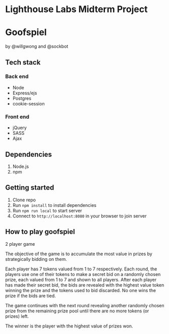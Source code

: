 Lighthouse Labs Midterm Project
=========

# Goofspiel

by @willgwong and @sockbot

## Tech stack

### Back end
- Node
- Express/ejs
- Postgres
- cookie-session

### Front end
- jQuery
- SASS
- Ajax

## Dependencies

1. Node.js
2. npm

## Getting started

1. Clone repo
2. Run `npm install` to install dependencies
3. Run `npm run local` to start server
4. Connect to `http://localhost:8080` in your browser to join server

## How to play goofspiel

2 player game

The objective of the game is to accumulate the most value in prizes by strategically bidding on them.

Each player has 7 tokens valued from 1 to 7 respectively. Each round, the players use one of their tokens to make a secret bid on a randomly chosen prize, each valued from 1 to 7 and shown to all players. After each player has made their secret bid, the bids are revealed with the highest value token winning the prize and the tokens used to bid discarded. No one wins the prize if the bids are tied.

The game continues with the next round revealing another randomly chosen prize from the remaining prize pool until there are no more tokens (or prizes) left.

The winner is the player with the highest value of prizes won.
